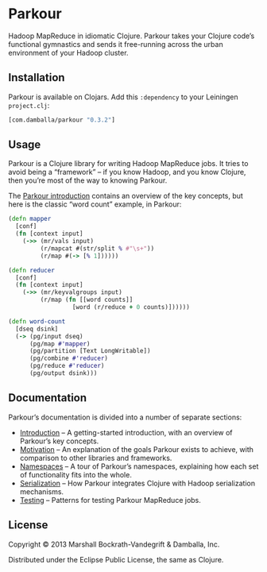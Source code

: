 # Parkour

Hadoop MapReduce in idiomatic Clojure.  Parkour takes your Clojure code’s
functional gymnastics and sends it free-running across the urban environment of
your Hadoop cluster.

## Installation

Parkour is available on Clojars.  Add this `:dependency` to your Leiningen
`project.clj`:

```clj
[com.damballa/parkour "0.3.2"]
```

## Usage

Parkour is a Clojure library for writing Hadoop MapReduce jobs.  It tries to
avoid being a “framework” – if you know Hadoop, and you know Clojure, then
you’re most of the way to knowing Parkour.

The [Parkour introduction][intro] contains an overview of the key concepts, but
here is the classic “word count” example, in Parkour:

```clj
(defn mapper
  [conf]
  (fn [context input]
    (->> (mr/vals input)
         (r/mapcat #(str/split % #"\s+"))
         (r/map #(-> [% 1])))))

(defn reducer
  [conf]
  (fn [context input]
    (->> (mr/keyvalgroups input)
         (r/map (fn [[word counts]]
                  [word (r/reduce + 0 counts)])))))

(defn word-count
  [dseq dsink]
  (-> (pg/input dseq)
      (pg/map #'mapper)
      (pg/partition [Text LongWritable])
      (pg/combine #'reducer)
      (pg/reduce #'reducer)
      (pg/output dsink)))
```

## Documentation

Parkour’s documentation is divided into a number of separate sections:

- [Introduction][intro] – A getting-started introduction, with an overview of
  Parkour’s key concepts.
- [Motivation][motivation] – An explanation of the goals Parkour exists to
  achieve, with comparison to other libraries and frameworks.
- [Namespaces][namespaces] – A tour of Parkour’s namespaces, explaining how each
  set of functionality fits into the whole.
- [Serialization][serialization] – How Parkour integrates Clojure with Hadoop
  serialization mechanisms.
- [Testing][testing] – Patterns for testing Parkour MapReduce jobs.

## License

Copyright © 2013 Marshall Bockrath-Vandegrift & Damballa, Inc.

Distributed under the Eclipse Public License, the same as Clojure.

[intro]: blob/master/doc/intro.md
[motivation]: blob/master/doc/motivation.md
[namespaces]: blob/master/doc/namespaces.md
[serialization]: blob/master/doc/serialization.md
[testing]: blob/master/doc/testing.md
